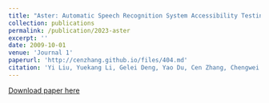 ```yaml
---
title: "Aster: Automatic Speech Recognition System Accessibility Testing for Stutterers"
collection: publications
permalink: /publication/2023-aster
excerpt: ''
date: 2009-10-01
venue: 'Journal 1'
paperurl: 'http://cenzhang.github.io/files/404.md'
citation: 'Yi Liu, Yuekang Li, Gelei Deng, Yao Du, Cen Zhang, Chengwei Liu, Yeting Li, Lei Ma, Yang Liu. Aster: Automatic Speech Recognition System Accessibility Testing for Stutterers, ASE 2023'
---
```


[Download paper here](http://academicpages.github.io/404.md)
